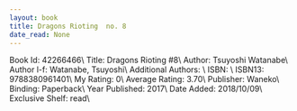 ```yaml
---
layout: book
title: Dragons Rioting  no. 8
date_read: None
---
```


Book Id: 42266466\ 
Title: Dragons Rioting #8\ 
Author: Tsuyoshi Watanabe\ 
Author l-f: Watanabe, Tsuyoshi\ 
Additional Authors: \ 
ISBN: \ 
ISBN13: 9788380961401\ 
My Rating: 0\ 
Average Rating: 3.70\ 
Publisher: Waneko\ 
Binding: Paperback\ 
Year Published: 2017\ 
Date Added: 2018/10/09\ 
Exclusive Shelf: read\ 

